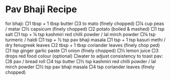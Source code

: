 # Pav Bhaji Recipe

for bhaji:
▢1 tbsp + 1 tbsp butter
▢3 to mato (finely chopped)
▢¼ cup peas / matar
▢½ capsicum (finely chopped)
▢2 potato (boiled & mashed)
▢1 tsp salt
▢1 tsp + ¼ tsp kashmiri red chilli powder / lal mirch powder
▢¼ tsp turmeric / haldi
▢1 tsp + ½ tsp pav bhaji masala
▢1 tsp + 1 tsp kasuri methi / dry fenugreek leaves
▢2 tbsp + 1 tbsp coriander leaves (finely chop ped)
▢1 tsp ginger garlic paste
▢1 onion (finely chopped)
▢½ lemon juice
▢3 drops red food colour (optional)
▢water to adjust consistency
to toast pav:
▢8 pav / bread roll
▢4 tsp butter
▢½ tsp kashmiri red chilli powder / lal mirch powder
▢½ tsp pav bhaji masala
▢4 tsp coriander leaves (finely chopped)
